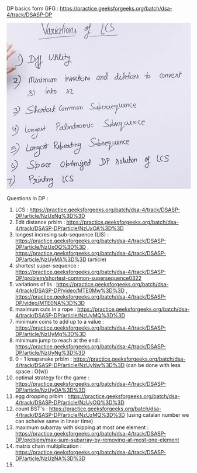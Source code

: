 DP basics form GFG : https://practice.geeksforgeeks.org/batch/dsa-4/track/DSASP-DP

![LCS problems](https://github.com/vekariyasagar54/DSA-Question-Revision/blob/main/Screenshot%202023-11-17%20164954.png)

Questions In DP :
1) LCS  : https://practice.geeksforgeeks.org/batch/dsa-4/track/DSASP-DP/article/NzUxNg%3D%3D
2) Edit distance prblm : https://practice.geeksforgeeks.org/batch/dsa-4/track/DSASP-DP/article/NzUxOA%3D%3D
3) longest incresing sub-sequence (LIS) : https://practice.geeksforgeeks.org/batch/dsa-4/track/DSASP-DP/article/NzUxOQ%3D%3D  , https://practice.geeksforgeeks.org/batch/dsa-4/track/DSASP-DP/article/NzUyMA%3D%3D (article)
4) shortest super-sequence  : https://practice.geeksforgeeks.org/batch/dsa-4/track/DSASP-DP/problem/shortest-common-supersequence0322
5) variations of lis : https://practice.geeksforgeeks.org/batch/dsa-4/track/DSASP-DP/video/MTE0Mw%3D%3D , https://practice.geeksforgeeks.org/batch/dsa-4/track/DSASP-DP/video/MTE0NA%3D%3D
6) maximum cuts in a rope : https://practice.geeksforgeeks.org/batch/dsa-4/track/DSASP-DP/article/NzUyMQ%3D%3D
7) minimum coins to add up to a value : https://practice.geeksforgeeks.org/batch/dsa-4/track/DSASP-DP/article/NzUyMg%3D%3D
8) minimum jump to reach at the end  : https://practice.geeksforgeeks.org/batch/dsa-4/track/DSASP-DP/article/NzUyNg%3D%3D
9) 0 - 1 knapsnake prblm : https://practice.geeksforgeeks.org/batch/dsa-4/track/DSASP-DP/article/NzUyNw%3D%3D (can be done with less space : O(w))
10) optimal strategy for the game : https://practice.geeksforgeeks.org/batch/dsa-4/track/DSASP-DP/article/NzUyOA%3D%3D
11) egg dropping prblm : https://practice.geeksforgeeks.org/batch/dsa-4/track/DSASP-DP/article/NzUyOQ%3D%3D
12) count BST's  : https://practice.geeksforgeeks.org/batch/dsa-4/track/DSASP-DP/article/NzUzMQ%3D%3D (using catalan number we can acheive same in linear time)
13) maximum subarray with skipping at most one element : https://practice.geeksforgeeks.org/batch/dsa-4/track/DSASP-DP/problem/max-sum-subarray-by-removing-at-most-one-element
14) matrix chain multiplication : https://practice.geeksforgeeks.org/batch/dsa-4/track/DSASP-DP/article/NzUzNA%3D%3D
15)
